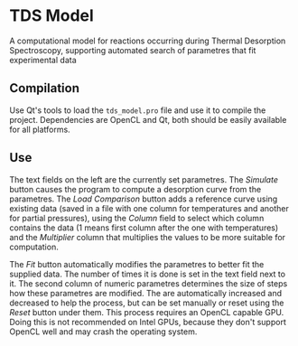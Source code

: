 # TDS Model
A computational model for reactions occurring during Thermal Desorption Spectroscopy, supporting automated search of parametres that fit experimental data

## Compilation

Use Qt's tools to load the `tds_model.pro` file and use it to compile the project. Dependencies are OpenCL and Qt, both should be easily available for all platforms.

## Use

The text fields on the left are the currently set parametres. The *Simulate* button causes the program to compute a desorption curve from the parametres. The *Load Comparison* button adds a reference curve using existing data (saved in a file with one column for temperatures and another for partial pressures), using the *Column* field to select which column contains the data (1 means first column after the one with temperatures) and the *Multiplier* column that multiplies the values to be more suitable for computation.

The *Fit* button automatically modifies the parametres to better fit the supplied data. The number of times it is done is set in the text field next to it. The second column of numeric parametres determines the size of steps how these parametres are modified. The are automatically increased and decreased to help the process, but can be set manually or reset using the *Reset* button under them. This process requires an OpenCL capable GPU. Doing this is not recommended on Intel GPUs, because they don't support OpenCL well and may crash the operating system.
